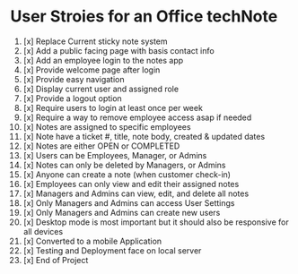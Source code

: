 # User Stroies for an Office techNote

1. [x] Replace Current sticky note system
2. [x] Add a public facing page with basis contact info
3. [x] Add an employee login to the notes app
4. [x] Provide welcome page after login
5. [x]  Provide easy navigation
6. [x]  Display current user and assigned role
7. [x]  Provide a logout option
8. [x]  Require users to login at least once per week
9. [x]  Require a way to remove employee access asap if needed 
10. [x] Notes are assigned to specific employees
11. [x] Note have a ticket #, title, note body, created & updated dates
12. [x] Notes are either OPEN or COMPLETED
13. [x] Users can be Employees, Manager, or Admins
14. [x] Notes can only be deleted by Managers, or Admins
15. [x] Anyone can create a note (when customer check-in)
16. [x] Employees can only view and edit their assigned notes
17. [x] Managers and Admins can view, edit, and delete all notes
18. [x] Only Managers and Admins can access User Settings
19. [x] Only Managers and Admins can create new users
20. [x] Desktop mode is most important but it should also be responsive for all devices
21. [x] Converted to a mobile Application
22. [x] Testing and Deployment face on local server
22. [x] End of Project